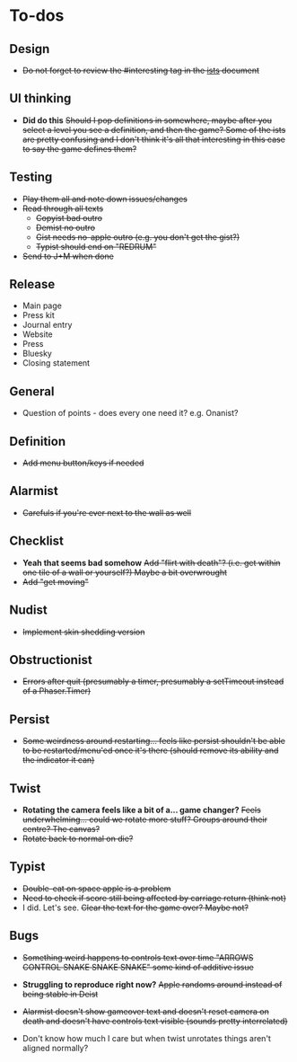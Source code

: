 # To-dos

## Design

- ~~Do not forget to review the #interesting tag in the [ists](./ists.md) document~~

## UI thinking

- **Did do this** ~~Should I pop definitions in somewhere, maybe after you select a level you see a definition, and then the game? Some of the ists are pretty confusing and I don't think it's all that interesting in this case to say the game defines them?~~

## Testing

- ~~Play them all and note down issues/changes~~
- ~~Read through all texts~~
    - ~~Copyist bad outro~~
    - ~~Demist no outro~~
    - ~~Gist needs no-apple outro (e.g. you don't get the gist?)~~
    - ~~Typist should end on "REDRUM"~~
- ~~Send to J+M when done~~

## Release

- Main page
- Press kit
- Journal entry
- Website
- Press
- Bluesky
- Closing statement

## General

- Question of points - does every one need it? e.g. Onanist?

## Definition

- ~~Add menu button/keys if needed~~

## Alarmist

- ~~Carefuls if you're ever next to the wall as well~~

## Checklist

- **Yeah that seems bad somehow** ~~Add "flirt with death"? (i.e. get within one tile of a wall or yourself?) Maybe a bit overwrought~~
- ~~Add "get moving"~~

## Nudist

- ~~Implement skin shedding version~~

## Obstructionist

- ~~Errors after quit (presumably a timer, presumably a setTimeout instead of a Phaser.Timer)~~

## Persist

- ~~Some weirdness around restarting... feels like persist shouldn't be able to be restarted/menu'ed once it's there (should remove its ability and the indicator it can)~~

## Twist

- **Rotating the camera feels like a bit of a... game changer?** ~~Feels underwhelming... could we rotate more stuff? Groups around their centre? The canvas?~~
- ~~Rotate back to normal on die?~~

## Typist

- ~~Double-eat on space apple is a problem~~
- ~~Need to check if score still being affected by carriage return (think not)~~
- I did. Let's see. ~~Clear the text for the game over? Maybe not?~~

## Bugs

- ~~Something weird happens to controls text over time "ARROWS CONTROL SNAKE SNAKE SNAKE" some kind of additive issue~~
- **Struggling to reproduce right now?** ~~Apple randoms around instead of being stable in Deist~~
- ~~Alarmist doesn't show gameover text and doesn't reset camera on death and doesn't have controls text visible (sounds pretty interrelated)~~

- Don't know how much I care but when twist unrotates things aren't aligned normally?